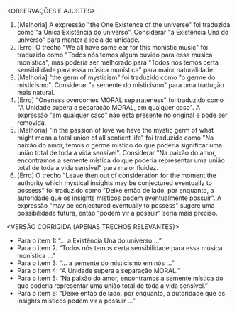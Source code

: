 <OBSERVAÇÕES E AJUSTES>
1. [Melhoria] A expressão "the One Existence of the universe" foi traduzida como "a Única Existência do universo". Considerar "a Existência Una do universo" para manter a ideia de unidade.
2. [Erro] O trecho "We all have some ear for this monistic music" foi traduzido como "Todos nós temos algum ouvido para essa música monística", mas poderia ser melhorado para "Todos nós temos certa sensibilidade para essa música monística" para maior naturalidade.
3. [Melhoria] "the germ of mysticism" foi traduzido como "o germe do misticismo". Considerar "a semente do misticismo" para uma tradução mais natural.
4. [Erro] "Oneness overcomes MORAL separateness" foi traduzido como "A Unidade supera a separação MORAL, em qualquer caso". A expressão "em qualquer caso" não está presente no original e pode ser removida.
5. [Melhoria] "In the passion of love we have the mystic germ of what might mean a total union of all sentient life" foi traduzido como "Na paixão do amor, temos o germe místico do que poderia significar uma união total de toda a vida sensível". Considerar "Na paixão do amor, encontramos a semente mística do que poderia representar uma união total de toda a vida sensível" para maior fluidez.
6. [Erro] O trecho "Leave then out of consideration for the moment the authority which mystical insights may be conjectured eventually to possess" foi traduzido como "Deixe então de lado, por enquanto, a autoridade que os insights místicos podem eventualmente possuir". A expressão "may be conjectured eventually to possess" sugere uma possibilidade futura, então "podem vir a possuir" seria mais preciso.

<VERSÃO CORRIGIDA (APENAS TRECHOS RELEVANTES)>
- Para o item 1: “... a Existência Una do universo ...”
- Para o item 2: “Todos nós temos certa sensibilidade para essa música monística ...”
- Para o item 3: “... a semente do misticismo em nós ...”
- Para o item 4: “A Unidade supera a separação MORAL.”
- Para o item 5: “Na paixão do amor, encontramos a semente mística do que poderia representar uma união total de toda a vida sensível.”
- Para o item 6: “Deixe então de lado, por enquanto, a autoridade que os insights místicos podem vir a possuir ...”